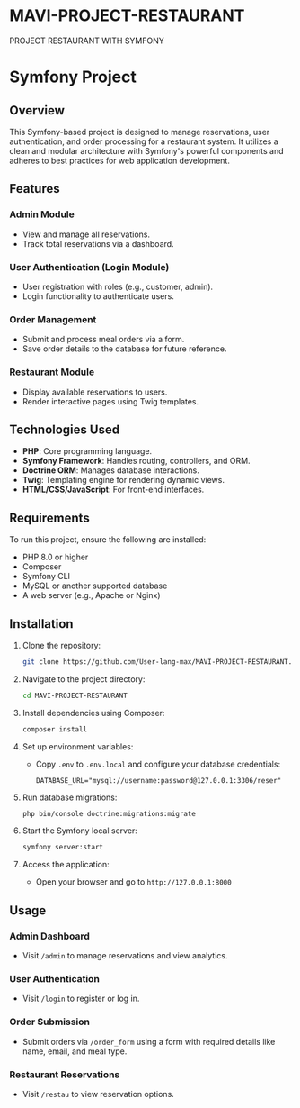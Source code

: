 # MAVI-PROJECT-RESTAURANT
PROJECT RESTAURANT WITH SYMFONY
# Symfony Project

## Overview
This Symfony-based project is designed to manage reservations, user authentication, and order processing for a restaurant system. It utilizes a clean and modular architecture with Symfony's powerful components and adheres to best practices for web application development.

## Features
### Admin Module
- View and manage all reservations.
- Track total reservations via a dashboard.

### User Authentication (Login Module)
- User registration with roles (e.g., customer, admin).
- Login functionality to authenticate users.

### Order Management
- Submit and process meal orders via a form.
- Save order details to the database for future reference.

### Restaurant Module
- Display available reservations to users.
- Render interactive pages using Twig templates.

## Technologies Used
- **PHP**: Core programming language.
- **Symfony Framework**: Handles routing, controllers, and ORM.
- **Doctrine ORM**: Manages database interactions.
- **Twig**: Templating engine for rendering dynamic views.
- **HTML/CSS/JavaScript**: For front-end interfaces.

## Requirements
To run this project, ensure the following are installed:

- PHP 8.0 or higher
- Composer
- Symfony CLI
- MySQL or another supported database
- A web server (e.g., Apache or Nginx)

## Installation
1. Clone the repository:
   ```bash
   git clone https://github.com/User-lang-max/MAVI-PROJECT-RESTAURANT.git
   ```

2. Navigate to the project directory:
   ```bash
   cd MAVI-PROJECT-RESTAURANT
   ```

3. Install dependencies using Composer:
   ```bash
   composer install
   ```

4. Set up environment variables:
   - Copy `.env` to `.env.local` and configure your database credentials:
     ```env
     DATABASE_URL="mysql://username:password@127.0.0.1:3306/reser"
     ```

5. Run database migrations:
   ```bash
   php bin/console doctrine:migrations:migrate
   ```

6. Start the Symfony local server:
   ```bash
   symfony server:start
   ```

7. Access the application:
   - Open your browser and go to `http://127.0.0.1:8000`

## Usage
### Admin Dashboard
- Visit `/admin` to manage reservations and view analytics.

### User Authentication
- Visit `/login` to register or log in.

### Order Submission
- Submit orders via `/order_form` using a form with required details like name, email, and meal type.

### Restaurant Reservations
- Visit `/restau` to view reservation options.
